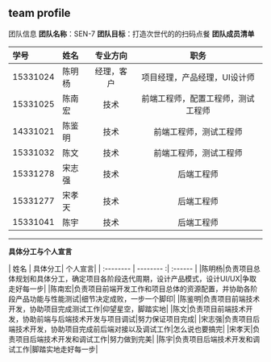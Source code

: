 ## team profile

团队信息
**团队名称**：SEN-7
**团队目标**：打造次世代的的扫码点餐
**团队成员清单**

| 学号       |     姓名  |   专业方向|职务      |
| :-------- | :--------| :------: |:------:|
| 15331024  |   陈明杨  |  经理，客户|项目经理，产品经理，UI设计师|
| 15331025  |   陈南宏  |  技术     |前端工程师，配置工程师，测试工程师|
| 14331021  |   陈鉴明  |  技术     |前端工程师，测试工程师|
| 15331032  |   陈文    |  技术     |前端工程师，测试工程师|
| 15331278  |   宋志强  |  技术     |后端工程师|
| 15331277  |   宋孝天  |  技术     |后端工程师|
| 15331041  |   陈宇  |  技术     |后端工程师|


-------------------
**具体分工与个人宣言**

| 姓名       |     具体分工|   个人宣言|
| :-------- | -------- :| :------ |
|陈明杨|负责项目总体规划和具体分工，确定项目各阶段迭代周期，设计产品模式，设计UI/UX|争取走好每一步|
|陈南宏|负责项目前端开发工作和项目总体的资源配置，并协助各阶段产品功能与性能测试|细节决定成败，一步一个脚印|
|陈鉴明|负责项目前端技术开发，协助项目完成测试工作|仰望星空，脚踏实地|
|陈文|负责项目前端技术开发，协助前端与后端技术开发与项目调试|努力保证项目完成|
|宋志强|负责项目后端技术开发，协助项目完成前后端对接以及调试工作|怎么说也要搞完|
|宋孝天|负责项目后端技术开发和调试工作|努力做到完美|
|陈宇|负责项目后端技术开发和调试工作|脚踏实地走好每一步|